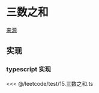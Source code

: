 # 三数之和
[来源](https://leetcode.cn/problems/3sum/)

## 实现

### typescript 实现

<<< @/leetcode/test/15.三数之和.ts


